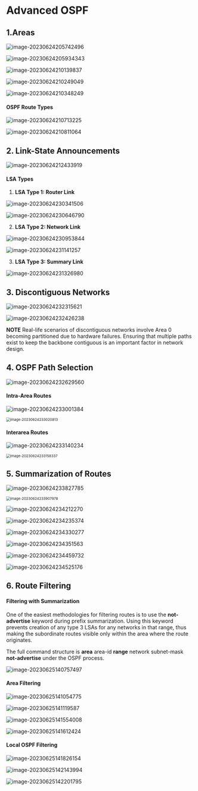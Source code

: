 # **Advanced OSPF**

## 1.**Areas**

![image-20230624205742496](images/image-20230624205742496.png)

![image-20230624205934343](images/image-20230624205934343.png)

![image-20230624210139837](images/image-20230624210139837.png)

![image-20230624210249049](images/image-20230624210249049.png)

![image-20230624210348249](images/image-20230624210348249.png)

#### **OSPF Route Types**

![image-20230624210713225](images/image-20230624210713225.png)

![image-20230624210811064](images/image-20230624210811064.png)



## 2. **Link-State Announcements**

![image-20230624212433919](images/image-20230624212433919.png)

#### **LSA Types**

1. **LSA Type 1: Router Link**

![image-20230624230341506](images/image-20230624230341506.png)

![image-20230624230646790](images/image-20230624230646790.png)

2. **LSA Type 2: Network Link**

![image-20230624230953844](images/image-20230624230953844.png)

![image-20230624231141257](images/image-20230624231141257.png)

3. **LSA Type 3: Summary Link**

![image-20230624231326980](images/image-20230624231326980.png)



## 3. **Discontiguous Networks**

![image-20230624232315621](images/image-20230624232315621.png)

![image-20230624232426238](images/image-20230624232426238.png)

**NOTE** Real-life scenarios of discontiguous networks involve Area 0 becoming partitioned due to hardware failures. Ensuring that multiple paths exist to keep the backbone contiguous is an important factor in network design.

## 4. **OSPF Path Selection**

![image-20230624232629560](images/image-20230624232629560.png)

#### **Intra-Area Routes**

![image-20230624233001384](images/image-20230624233001384.png)

<img src="images/image-20230624233020813.png" alt="image-20230624233020813" style="zoom:67%;" />

#### **Interarea Routes**

![image-20230624233140234](images/image-20230624233140234.png)

<img src="images/image-20230624233158337.png" alt="image-20230624233158337" style="zoom:67%;" />



## 5. **Summarization of Routes**

![image-20230624233827785](images/image-20230624233827785.png)

<img src="images/image-20230624233907978.png" alt="image-20230624233907978" style="zoom:67%;" />

![image-20230624234212270](images/image-20230624234212270.png)

![image-20230624234235374](images/image-20230624234235374.png)

![image-20230624234330277](images/image-20230624234330277.png)

![image-20230624234351563](images/image-20230624234351563.png)

![image-20230624234459732](images/image-20230624234459732.png)

![image-20230624234525176](images/image-20230624234525176.png)

## 6. **Route Filtering**

#### **Filtering with Summarization**

One of the easiest methodologies for filtering routes is to use the **not-advertise** keyword during prefix summarization. Using this keyword prevents creation of any type 3 LSAs for any networks in that range, thus making the subordinate routes visible only within the area where the route originates.

The full command structure is **area** area-id **range** network subnet-mask **not-advertise** under the OSPF process.

![image-20230625140757497](images/image-20230625140757497.png)

#### **Area Filtering**

![image-20230625141054775](images/image-20230625141054775.png)

![image-20230625141119587](images/image-20230625141119587.png)

![image-20230625141554008](images/image-20230625141554008.png)

![image-20230625141612424](images/image-20230625141612424.png)

#### **Local OSPF Filtering**

![image-20230625141826154](images/image-20230625141826154.png)

![image-20230625142143994](images/image-20230625142143994.png)

![image-20230625142201795](images/image-20230625142201795.png)
